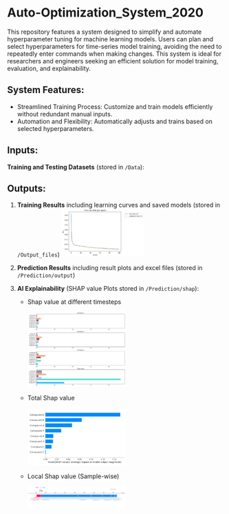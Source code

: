 # Auto-Optimization_System_2020
This repository features a system designed to simplify and automate hyperparameter tuning for machine learning models. Users can plan and select hyperparameters for time-series model training, avoiding the need to repeatedly enter commands when making changes.
This system is ideal for researchers and engineers seeking an efficient solution for model training, evaluation, and explainability.

## System Features:
* Streamlined Training Process: Customize and train models efficiently without redundant manual inputs.
* Automation and Flexibility: Automatically adjusts and trains based on selected hyperparameters.

## Inputs:
**Training and Testing Datasets** (stored in ```/Data```):

## Outputs:
1. **Training Results** including learning curves and saved models (stored in ```/Output_files```)
   <img src="https://github.com/Poopogen/Model_Hyperparameter_Optimization_System_2020/blob/653167f9945c207d548a7510f1792f957e660142/Output_files/Plot/Loss_plot/mse/loss_per_epoch_withparameterinfo_mse.png" alt="Alt Text" style="width:40%; height:auto;">

   
2. **Prediction Results** including result plots and excel files (stored in ```/Prediction/output```)

 
3. **AI Explainability** (SHAP value Plots stored in ```/Prediction/shap```):
   * Shap value at different timesteps

     <img src="https://github.com/Poopogen/Model_Hyperparameter_Optimization_System_2020/blob/653167f9945c207d548a7510f1792f957e660142/Prediction/shap/timestep.png" alt="Alt Text" style="width:50%; height:auto;">
     
   * Total Shap value

     <img src="https://github.com/Poopogen/Model_Hyperparameter_Optimization_System_2020/blob/4c09b0edada3020a15129535bd0cbcca68a7f79c/Prediction/shap/summary_plot2.png" alt="Alt Text" style="width:50%; height:auto;">
     
   * Local Shap value (Sample-wise)

     <img src="https://github.com/Poopogen/Model_Hyperparameter_Optimization_System_2020/blob/653167f9945c207d548a7510f1792f957e660142/Prediction/shap/localplot_sample1.png" alt="Alt Text" style="width:50%; height:auto;">



